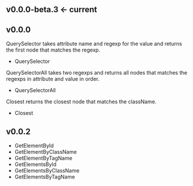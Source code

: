 ## v0.0.0-beta.3 <- current

## v0.0.0
QuerySelector takes attribute name and regexp for the value and returns the first node that matches the regexp.  
* QuerySelector

QuerySelectorAll takes two regexps and returns all nodes that matches the regexps in attribute and value in order.
* QuerySelectorAll

Closest returns the closest node that matches the className. 
* Closest

## v0.0.2
* GetElementById
* GetElementByClassName
* GetElementByTagName
* GetElementsById
* GetElementsByClassName
* GetElementsByTagName